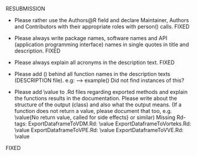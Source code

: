 RESUBMISSION

- Please rather use the Authors@R field and declare Maintainer, Authors 
and Contributors with their appropriate roles with person() calls.
FIXED

- Please always write package names, software names and API (application 
programming interface) names in single quotes in title and description. 
FIXED

- Please always explain all acronyms in the description text.
FIXED

- Please add () behind all function names in the description texts 
(DESCRIPTION file). e.g: --> example()
Did not find instances of this?

- Please add \value to .Rd files regarding exported methods and explain 
the functions results in the documentation. Please write about the 
structure of the output (class) and also what the output means. (If a 
function does not return a value, please document that too, e.g. 
\value{No return value, called for side effects} or similar)
Missing Rd-tags:
      ExportDataframeToVDM.Rd: \value
      ExportDataframeToVorteks.Rd: \value
      ExportDataframeToVPE.Rd: \value
      ExportDataframeToVVE.Rd: \value

FIXED
